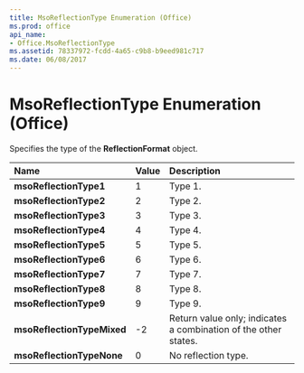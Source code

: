 ```yaml
---
title: MsoReflectionType Enumeration (Office)
ms.prod: office
api_name:
- Office.MsoReflectionType
ms.assetid: 78337972-fcdd-4a65-c9b8-b9eed981c717
ms.date: 06/08/2017
---
```



# MsoReflectionType Enumeration (Office)

Specifies the type of the **ReflectionFormat** object.



|**Name**|**Value**|**Description**|
|:-----|:-----|:-----|
|**msoReflectionType1**|1|Type 1.|
|**msoReflectionType2**|2|Type 2.|
|**msoReflectionType3**|3|Type 3.|
|**msoReflectionType4**|4|Type 4.|
|**msoReflectionType5**|5|Type 5.|
|**msoReflectionType6**|6|Type 6.|
|**msoReflectionType7**|7|Type 7.|
|**msoReflectionType8**|8|Type 8.|
|**msoReflectionType9**|9|Type 9.|
|**msoReflectionTypeMixed**|-2|Return value only; indicates a combination of the other states. |
|**msoReflectionTypeNone**|0|No reflection type.|

